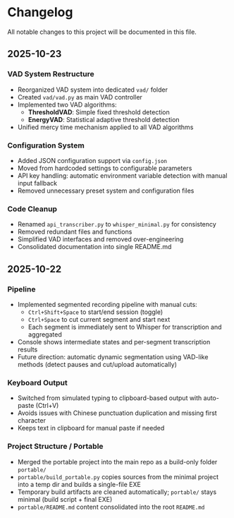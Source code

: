 # Changelog

All notable changes to this project will be documented in this file.

## 2025-10-23

### VAD System Restructure
- Reorganized VAD system into dedicated `vad/` folder
- Created `vad/vad.py` as main VAD controller
- Implemented two VAD algorithms:
  - **ThresholdVAD**: Simple fixed threshold detection
  - **EnergyVAD**: Statistical adaptive threshold detection
- Unified mercy time mechanism applied to all VAD algorithms

### Configuration System
- Added JSON configuration support via `config.json`
- Moved from hardcoded settings to configurable parameters
- API key handling: automatic environment variable detection with manual input fallback
- Removed unnecessary preset system and configuration files

### Code Cleanup
- Renamed `api_transcriber.py` to `whisper_minimal.py` for consistency
- Removed redundant files and functions
- Simplified VAD interfaces and removed over-engineering
- Consolidated documentation into single README.md

## 2025-10-22

### Pipeline
- Implemented segmented recording pipeline with manual cuts:
  - `Ctrl+Shift+Space` to start/end session (toggle)
  - `Ctrl+Space` to cut current segment and start next
  - Each segment is immediately sent to Whisper for transcription and aggregated
- Console shows intermediate states and per-segment transcription results
- Future direction: automatic dynamic segmentation using VAD-like methods (detect pauses and cut/upload automatically)

### Keyboard Output
- Switched from simulated typing to clipboard-based output with auto-paste (Ctrl+V)
- Avoids issues with Chinese punctuation duplication and missing first character
- Keeps text in clipboard for manual paste if needed

### Project Structure / Portable
- Merged the portable project into the main repo as a build-only folder `portable/`
- `portable/build_portable.py` copies sources from the minimal project into a temp dir and builds a single-file EXE
- Temporary build artifacts are cleaned automatically; `portable/` stays minimal (build script + final EXE)
- `portable/README.md` content consolidated into the root `README.md`
